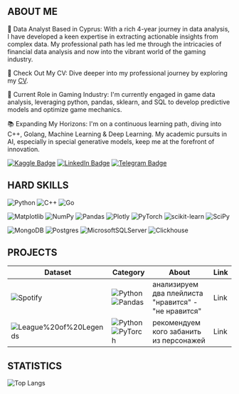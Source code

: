 ## ABOUT ME
🌟 Data Analyst Based in Cyprus: With a rich 4-year journey in data analysis, I have developed a keen expertise in extracting actionable insights from complex data. My professional path has led me through the intricacies of financial data analysis and now into the vibrant world of the gaming industry.

📄 Check Out My CV: Dive deeper into my professional journey by exploring my <a href="https://docs.google.com/document/d/1vZNkEZGukUS27WgZzMv2rMLggt24-Ha3gcPX7U9UezM/edit?usp=sharing">CV</a>.

🚀 Current Role in Gaming Industry: I'm currently engaged in game data analysis, leveraging python, pandas, sklearn, and SQL to develop predictive models and optimize game mechanics.

📚 Expanding My Horizons: I'm on a continuous learning path, diving into C++, Golang, Machine Learning & Deep Learning. My academic pursuits in AI, especially in special generative models, keep me at the forefront of innovation.

<a href="https://www.kaggle.com/artemkharlamov"><img src="https://img.shields.io/badge/Kaggle-blue?style=for-the-badge&logo=telegram&logoColor=white" alt="Kaggle Badge"/></a> <a href="https://www.linkedin.com/in/artemskharlamov/"><img src="https://img.shields.io/badge/LinkedIn-blue?style=for-the-badge&logo=linkedin&logoColor=white" alt="LinkedIn Badge"/></a> <a href="https://t.me/artikha"><img src="https://img.shields.io/badge/Telegram-blue?style=for-the-badge&logo=telegram&logoColor=white" alt="Telegram Badge"/></a>
 
## HARD SKILLS

![Python](https://img.shields.io/badge/python-3670A0?style=for-the-badge&logo=python&logoColor=ffdd54) ![C++](https://img.shields.io/badge/c++-%2300599C.svg?style=for-the-badge&logo=c%2B%2B&logoColor=white) ![Go](https://img.shields.io/badge/go-%2300ADD8.svg?style=for-the-badge&logo=go&logoColor=white)

![Matplotlib](https://img.shields.io/badge/Matplotlib-%23ffffff.svg?style=for-the-badge&logo=Matplotlib&logoColor=black) ![NumPy](https://img.shields.io/badge/numpy-%23013243.svg?style=for-the-badge&logo=numpy&logoColor=white) ![Pandas](https://img.shields.io/badge/pandas-%23150458.svg?style=for-the-badge&logo=pandas&logoColor=white) ![Plotly](https://img.shields.io/badge/Plotly-%233F4F75.svg?style=for-the-badge&logo=plotly&logoColor=white) ![PyTorch](https://img.shields.io/badge/PyTorch-%23EE4C2C.svg?style=for-the-badge&logo=PyTorch&logoColor=white) ![scikit-learn](https://img.shields.io/badge/scikit--learn-%23F7931E.svg?style=for-the-badge&logo=scikit-learn&logoColor=white) ![SciPy](https://img.shields.io/badge/SciPy-%230C55A5.svg?style=for-the-badge&logo=scipy&logoColor=%white)

![MongoDB](https://img.shields.io/badge/MongoDB-%234ea94b.svg?style=for-the-badge&logo=mongodb&logoColor=white) ![Postgres](https://img.shields.io/badge/postgres-%23316192.svg?style=for-the-badge&logo=postgresql&logoColor=white)  ![MicrosoftSQLServer](https://img.shields.io/badge/Microsoft%20SQL%20Server-CC2927?style=for-the-badge&logo=microsoft%20sql%20server&logoColor=white) ![Clickhouse](https://img.shields.io/badge/ClickHouse-%23F7931E.svg?style=for-the-badge&logo=ClickHouse&logoColor=yellow) 

## PROJECTS
Dataset | Category | About | Link |
--- | --- | --- | --- |
![Spotify](https://img.shields.io/badge/Spotify-1ED760?style=for-the-badge&logo=spotify&logoColor=white) | ![Python](https://img.shields.io/badge/python-3670A0?style=for-the-badge&logo=python&logoColor=ffdd54) ![Pandas](https://img.shields.io/badge/pandas-%23150458.svg?style=for-the-badge&logo=pandas&logoColor=white) | анализируем два плейлиста "нравится" - "не нравится" | Link |
![League%20of%20Legends](https://img.shields.io/badge/League%20of%20Legends-C28F2C?style=for-the-badge&logo=leagueoflegends&logoColor=white) | ![Python](https://img.shields.io/badge/python-3670A0?style=for-the-badge&logo=python&logoColor=ffdd54) ![PyTorch](https://img.shields.io/badge/PyTorch-%23EE4C2C.svg?style=for-the-badge&logo=PyTorch&logoColor=white) | рекомендуем кого забанить из персонажей | Link |

## STATISTICS

![Top Langs](https://github-readme-stats.vercel.app/api/top-langs/?username=saintarkhat&layout=compact&theme=radical)



